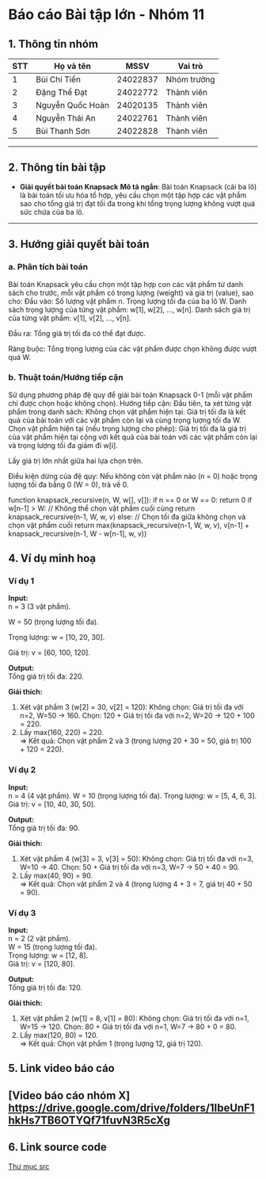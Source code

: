 # Báo cáo Bài tập lớn - Nhóm 11

## 1. Thông tin nhóm
| STT | Họ và tên | MSSV | Vai trò |
|---|---|---|---|
| 1 | Bùi Chí Tiến | 24022837 | Nhóm trưởng |
| 2 | Đặng Thế Đạt | 24022772 | Thành viên |
| 3 | Nguyễn Quốc Hoàn | 24020135 | Thành viên |
| 4 | Nguyễn Thái An | 24022761 | Thành viên |
| 5 | Bùi Thanh Sơn | 24022828 | Thành viên |

---

## 2. Thông tin bài tập
- **Giải quyết bài toán Knapsack**
**Mô tả ngắn**: Bài toán Knapsack (cái ba lô) là bài toán tối ưu hóa tổ hợp, yêu cầu chọn một tập hợp các vật phẩm sao cho tổng giá trị đạt tối đa trong khi tổng trọng lượng không vượt quá sức chứa của ba lô.


---

## 3. Hướng giải quyết bài toán
### a. Phân tích bài toán
Bài toán Knapsack yêu cầu chọn một tập hợp con các vật phẩm từ danh sách cho trước, mỗi vật phẩm có trọng lượng (weight) và giá trị (value), sao cho:
Đầu vào: 
    Số lượng vật phẩm n.
    Trọng lượng tối đa của ba lô W.
    Danh sách trọng lượng của từng vật phẩm: w[1], w[2], ..., w[n].
    Danh sách giá trị của từng vật phẩm: v[1], v[2], ..., v[n].

Đầu ra: 
    Tổng giá trị tối đa có thể đạt được.

Ràng buộc: 
    Tổng trọng lượng của các vật phẩm được chọn không được vượt quá W.


### b. Thuật toán/Hướng tiếp cận
 Sử dụng phương pháp đệ quy để giải bài toán Knapsack 0-1 (mỗi vật phẩm chỉ được chọn hoặc không chọn).
Hướng tiếp cận: 
  Đầu tiên, ta xét từng vật phẩm trong danh sách:
    Không chọn vật phẩm hiện tại: Giá trị tối đa là kết quả của bài toán với các vật phẩm còn lại và cùng trọng lượng tối đa W.
    Chọn vật phẩm hiện tại (nếu trọng lượng cho phép): Giá trị tối đa là giá trị của vật phẩm hiện tại cộng với kết quả của bài toán với các vật phẩm còn lại và trọng lượng tối đa giảm đi w[i].

Lấy giá trị lớn nhất giữa hai lựa chọn trên.

Điều kiện dừng của đệ quy:
Nếu không còn vật phẩm nào (n = 0) hoặc trọng lượng tối đa bằng 0 (W = 0), trả về 0.

function knapsack_recursive(n, W, w[], v[]):
    if n == 0 or W == 0:
        return 0
    if w[n-1] > W: // Không thể chọn vật phẩm cuối cùng
        return knapsack_recursive(n-1, W, w, v)
    else:
        // Chọn tối đa giữa không chọn và chọn vật phẩm cuối
        return max(knapsack_recursive(n-1, W, w, v), 
                   v[n-1] + knapsack_recursive(n-1, W - w[n-1], w, v))


## 4. Ví dụ minh hoạ
### Ví dụ 1
**Input:**  
n = 3 (3 vật phẩm).  

W = 50 (trọng lượng tối đa).  

Trọng lượng: w = [10, 20, 30].  

Giá trị: v = [60, 100, 120].

**Output:**  
Tổng giá trị tối đa: 220.  

**Giải thích:**  
1. Xét vật phẩm 3 (w[2] = 30, v[2] = 120):
    Không chọn: Giá trị tối đa với n=2, W=50 → 160.
    Chọn: 120 + Giá trị tối đa với n=2, W=20 → 120 + 100 = 220.
2. Lấy max(160, 220) = 220.  
=> Kết quả: Chọn vật phẩm 2 và 3 (trọng lượng 20 + 30 = 50, giá trị 100 + 120 = 220).


### Ví dụ 2
**Input:**  
n = 4 (4 vật phẩm).
W = 10 (trọng lượng tối đa). 
Trọng lượng: w = [5, 4, 6, 3].  
Giá trị: v = [10, 40, 30, 50].

**Output:**  
Tổng giá trị tối đa: 90.

**Giải thích:**  
1. Xét vật phẩm 4 (w[3] = 3, v[3] = 50):
    Không chọn: Giá trị tối đa với n=3, W=10 → 40.
    Chọn: 50 + Giá trị tối đa với n=3, W=7 → 50 + 40 = 90.
2. Lấy max(40, 90) = 90.  
=> Kết quả: Chọn vật phẩm 2 và 4 (trọng lượng 4 + 3 = 7, giá trị 40 + 50 = 90).


### Ví dụ 3
**Input:**  
n = 2 (2 vật phẩm).  
W = 15 (trọng lượng tối đa).  
Trọng lượng: w = [12, 8].  
Giá trị: v = [120, 80].

**Output:**  
Tổng giá trị tối đa: 120.

**Giải thích:**  
1. Xét vật phẩm 2 (w[1] = 8, v[1] = 80):
    Không chọn: Giá trị tối đa với n=1, W=15 → 120.
    Chọn: 80 + Giá trị tối đa với n=1, W=7 → 80 + 0 = 80.
2. Lấy max(120, 80) = 120.  
=> Kết quả: Chọn vật phẩm 1 (trọng lượng 12, giá trị 120).

## 5. Link video báo cáo
[Video báo cáo nhóm X]
https://drive.google.com/drive/folders/1IbeUnF1hkHs7TB6OTYQf71fuvN3R5cXg
---

## 6. Link source code
[Thư mục src](./src/Knapsnack.cpp)

